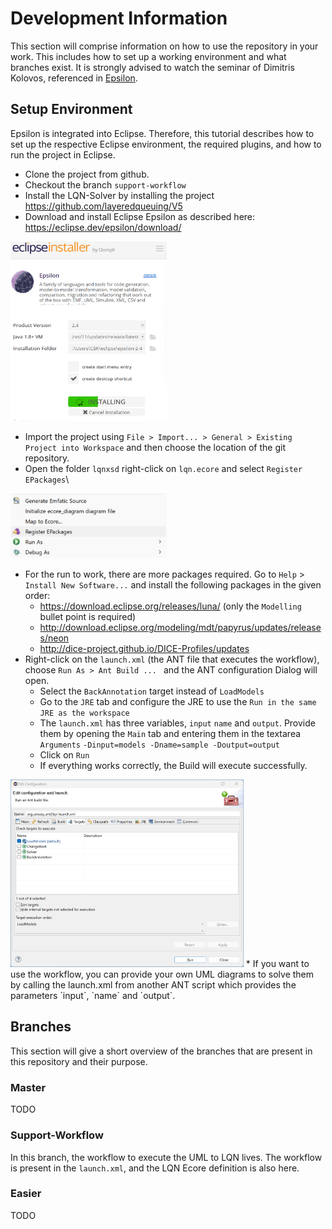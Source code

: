 # Development Information

This section will comprise information on how to use the repository in your work. 
This includes how to set up a working environment and what branches exist. 
It is strongly advised to watch the seminar of Dimitris Kolovos, referenced in [Epsilon](Epsilon.md).

## Setup Environment
Epsilon is integrated into Eclipse. 
Therefore, this tutorial describes how to set up the respective Eclipse environment, the required plugins, and how to run the project in Eclipse.

* Clone the project from github.
* Checkout the branch `support-workflow`
* Install the LQN-Solver by installing the project https://github.com/layeredqueuing/V5
* Download and install Eclipse Epsilon as described here: https://eclipse.dev/epsilon/download/  

<img src="InstallEpsilon.png" alt="InstallEpsilon" width="250"/>  

* Import the project using `File > Import... > General > Existing Project into Workspace` and then choose the location of the git repository.
* Open the folder `lqnxsd` right-click on `lqn.ecore` and select `Register EPackages`\

<img src="RegisterEPackages.png" alt="RegisterEPackages" width="250"/>

* For the run to work, there are more packages required. Go to `Help` > `Install New Software...` and install the following packages in the given order:
  * https://download.eclipse.org/releases/luna/ (only the `Modelling` bullet point is required)
  * http://download.eclipse.org/modeling/mdt/papyrus/updates/releases/neon
  * http://dice-project.github.io/DICE-Profiles/updates
* Right-click on the `launch.xml` (the ANT file that executes the workflow), choose `Run As > Ant Build ... ` and the ANT configuration Dialog will open. 
  * Select the `BackAnnotation` target instead of `LoadModels` 
  * Go to the `JRE` tab and configure the JRE to use the `Run in the same JRE as the workspace`
  * The `launch.xml` has three variables, `input` `name` and `output`. Provide them by opening the `Main` tab and entering them in the textarea `Arguments` `-Dinput=models -Dname=sample -Doutput=output`
  * Click on `Run`
  * If everything works correctly, the Build will execute successfully.
<img src="AntConfigurationDialog.png" alt="AntConfigurationDialog" height="300"/>
* If you want to use the workflow, you can provide your own UML diagrams to solve them by calling the launch.xml from another ANT script which provides the parameters `input`, `name` and `output`.

## Branches
This section will give a short overview of the branches that are present in this repository and their purpose.

### Master
TODO


### Support-Workflow
In this branch, the workflow to execute the UML to LQN lives.
The workflow is present in the `launch.xml`, and the LQN Ecore definition is also here.

### Easier
TODO
